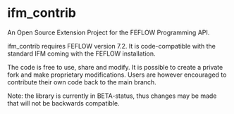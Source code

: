 # ifm_contrib

An Open Source Extension Project for the FEFLOW Programming API.

ifm_contrib requires FEFLOW version 7.2. 
It is code-compatible with the standard IFM coming with the FEFLOW installation.

The code is free to use, share and modify. 
It is possible to create a private fork and make proprietary modifications.
Users are however encouraged to contribute their own code back to the main branch.

Note: the library is currently in BETA-status, thus changes may be made that will not be 
backwards compatible.
